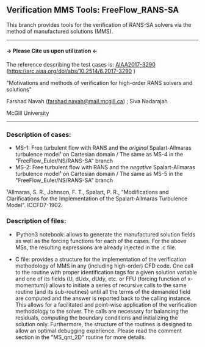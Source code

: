 ## Verification MMS Tools: FreeFlow_RANS-SA
This branch provides tools for the verification of RANS-SA solvers via the method of manufactured solutions (MMS).

---------------------------------------------
#### -> Please Cite us upon utilization <-
The reference describing the test cases is: [AIAA2017-3290](AIAA2017-3290.pdf) (https://arc.aiaa.org/doi/abs/10.2514/6.2017-3290 )     

"Motivations and methods of verification for high-order RANS solvers and solutions"

Farshad Navah (farshad.navah@mail.mcgill.ca) ; Siva Nadarajah 

McGill University

---------------------------------------------
### Description of cases:

- MS-1: Free turbulent flow with RANS and the *original* Spalart-Allmaras turbulence model¹ on Cartesian domain / The same as MS-4 in the "FreeFlow_Euler/NS/RANS-SA" branch
- MS-2: Free turbulent flow with RANS and the *negative* Spalart-Allmaras turbulence model¹ on Cartesian domain / The same as MS-5 in the "FreeFlow_Euler/NS/RANS-SA" branch

¹Allmaras, S. R., Johnson, F. T., Spalart, P. R., "Modifications and Clarifications for the Implementation of the Spalart-Allmaras Turbulence Model". ICCFD7-1902.

### Description of files:

- IPython3 notebook: allows to generate the manufactured solution fields as well as the forcing functions for each of the cases. For the above MSs, the resulting expressions are already injected in the .c file.

- C file: provides a structure for the implementation of the verification methodology of MMS in any (including high-order) CFD code. One call to the routine with proper identification tags for a given solution variable and one of its fields (U, dUdx, dUdy, etc. or FFU (forcing function of x-momentum)) allows to initiate a series of recursive calls to the same routine (and its sub-routines) until all the terms of the demanded field are computed and the answer is reported back to the calling instance. This allows for a facilitated and point-wise application of the verification methodology to the solver. The calls are necessary for balancing the residuals, computing the boundary conditions and initializing the solution only. Furthermore, the structure of the routines is designed to allow an optimal debugging experience. Please read the comment section in the "MS_qnt_2D" routine for more details.
